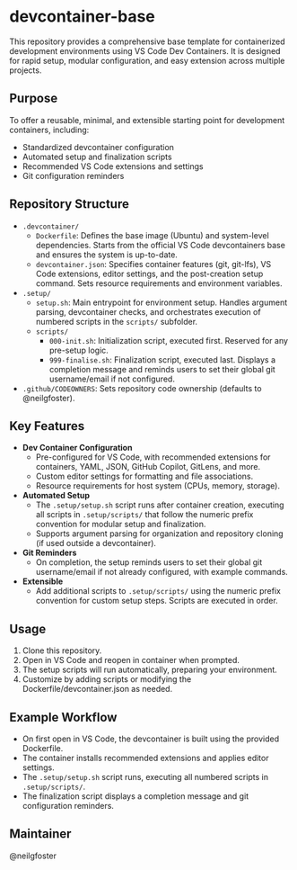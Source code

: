 # devcontainer-base

This repository provides a comprehensive base template for containerized development environments using VS Code Dev Containers. It is designed for rapid setup, modular configuration, and easy extension across multiple projects.

## Purpose

To offer a reusable, minimal, and extensible starting point for development containers, including:
- Standardized devcontainer configuration
- Automated setup and finalization scripts
- Recommended VS Code extensions and settings
- Git configuration reminders

## Repository Structure

- `.devcontainer/`
  - `Dockerfile`: Defines the base image (Ubuntu) and system-level dependencies. Starts from the official VS Code devcontainers base and ensures the system is up-to-date.
  - `devcontainer.json`: Specifies container features (git, git-lfs), VS Code extensions, editor settings, and the post-creation setup command. Sets resource requirements and environment variables.
- `.setup/`
  - `setup.sh`: Main entrypoint for environment setup. Handles argument parsing, devcontainer checks, and orchestrates execution of numbered scripts in the `scripts/` subfolder.
  - `scripts/`
    - `000-init.sh`: Initialization script, executed first. Reserved for any pre-setup logic.
    - `999-finalise.sh`: Finalization script, executed last. Displays a completion message and reminds users to set their global git username/email if not configured.
- `.github/CODEOWNERS`: Sets repository code ownership (defaults to @neilgfoster).

## Key Features

- **Dev Container Configuration**
  - Pre-configured for VS Code, with recommended extensions for containers, YAML, JSON, GitHub Copilot, GitLens, and more.
  - Custom editor settings for formatting and file associations.
  - Resource requirements for host system (CPUs, memory, storage).
- **Automated Setup**
  - The `.setup/setup.sh` script runs after container creation, executing all scripts in `.setup/scripts/` that follow the numeric prefix convention for modular setup and finalization.
  - Supports argument parsing for organization and repository cloning (if used outside a devcontainer).
- **Git Reminders**
  - On completion, the setup reminds users to set their global git username/email if not already configured, with example commands.
- **Extensible**
  - Add additional scripts to `.setup/scripts/` using the numeric prefix convention for custom setup steps. Scripts are executed in order.

## Usage

1. Clone this repository.
2. Open in VS Code and reopen in container when prompted.
3. The setup scripts will run automatically, preparing your environment.
4. Customize by adding scripts or modifying the Dockerfile/devcontainer.json as needed.

## Example Workflow

- On first open in VS Code, the devcontainer is built using the provided Dockerfile.
- The container installs recommended extensions and applies editor settings.
- The `.setup/setup.sh` script runs, executing all numbered scripts in `.setup/scripts/`.
- The finalization script displays a completion message and git configuration reminders.

## Maintainer

@neilgfoster